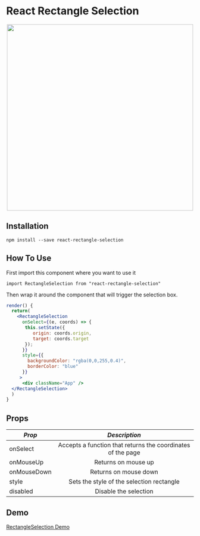 # React Rectangle Selection

<center><img src="https://media.giphy.com/media/TgMQsGWU3JirveHc1t/giphy.gif" width="500" /></center>

## Installation

`npm install --save react-rectangle-selection`

## How To Use

First import this component where you want to use it

`import RectangleSelection from "react-rectangle-selection"`

Then wrap it around the component that will trigger the selection box.

```jsx
render() {
  return(
    <RectangleSelection
      onSelect={(e, coords) => {
       this.setState({
          origin: coords.origin,
          target: coords.target
       });
      }}
      style={{
        backgroundColor: "rgba(0,0,255,0.4)",
        borderColor: "blue"
      }}
     >
      <div className="App" />
  </RectangleSelection>
  )
}
```

## Props

| _Prop_      |                        _Description_                        |
| ----------- | :---------------------------------------------------------: |
| onSelect    | Accepts a function that returns the coordinates of the page |
| onMouseUp   |                     Returns on mouse up                     |
| onMouseDown |                    Returns on mouse down                    |
| style       |          Sets the style of the selection rectangle          |
| disabled    |                    Disable the selection                    |

## Demo

<a href="http://five-food.surge.sh">RectangleSelection Demo</a>
